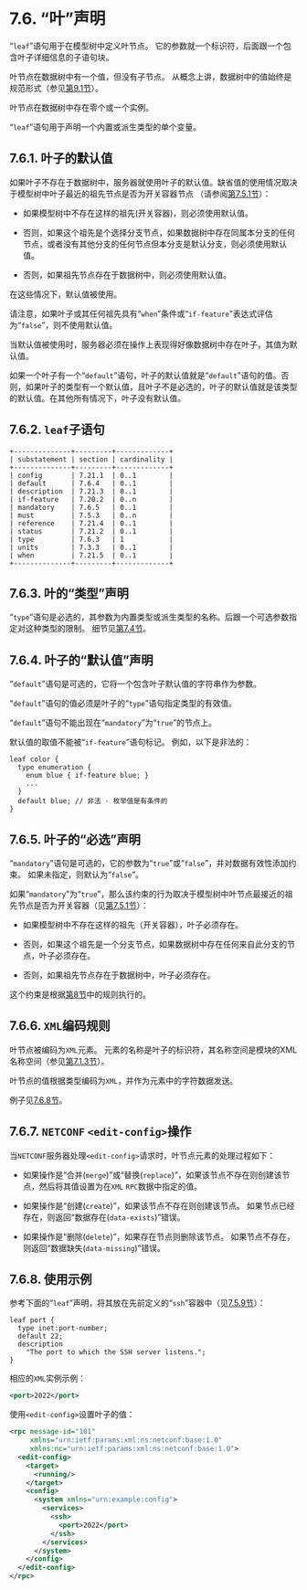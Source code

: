 # 7.6. “叶”声明

“`leaf`”语句用于在模型树中定义叶节点。 它的参数就一个标识符，后面跟一个包含叶子详细信息的子语句块。

叶节点在数据树中有一个值，但没有子节点。 从概念上讲，数据树中的值始终是规范形式（参见[第9.1节](../section-9/9.1.md)）。

叶节点在数据树中存在零个或一个实例。

“`leaf`”语句用于声明一个内置或派生类型的单个变量。

## 7.6.1. 叶子的默认值

如果叶子不存在于数据树中，服务器就使用叶子的默认值。缺省值的使用情况取决于模型树中叶子最近的祖先节点是否为开关容器节点 （请参阅[第7.5.1节](7.5.md#751-容器的存在)）：

- 如果模型树中不存在这样的祖先(开关容器)，则必须使用默认值。

- 否则，如果这个祖先是个选择分支节点，如果数据树中存在同属本分支的任何节点，或者没有其他分支的任何节点但本分支是默认分支，则必须使用默认值。

- 否则，如果祖先节点存在于数据树中，则必须使用默认值。

在这些情况下，默认值被使用。

请注意，如果叶子或其任何祖先具有“`when`”条件或“`if-feature`”表达式评估为“`false`”，则不使用默认值。

当默认值被使用时，服务器必须在操作上表现得好像数据树中存在叶子，其值为默认值。

如果一个叶子有一个“`default`”语句，叶子的默认值就是“`default`”语句的值。否则，如果叶子的类型有一个默认值，且叶子不是必选的，叶子的默认值就是该类型的默认值。在其他所有情况下，叶子没有默认值。

## 7.6.2.  `leaf`子语句

```
+--------------+---------+-------------+
| substatement | section | cardinality |
+--------------+---------+-------------+
| config       | 7.21.1  | 0..1        |
| default      | 7.6.4   | 0..1        |
| description  | 7.21.3  | 0..1        |
| if-feature   | 7.20.2  | 0..n        |
| mandatory    | 7.6.5   | 0..1        |
| must         | 7.5.3   | 0..n        |
| reference    | 7.21.4  | 0..1        |
| status       | 7.21.2  | 0..1        |
| type         | 7.6.3   | 1           |
| units        | 7.3.3   | 0..1        |
| when         | 7.21.5  | 0..1        |
+--------------+---------+-------------+
```

## 7.6.3. 叶的“类型”声明

“`type`”语句是必选的，其参数为内置类型或派生类型的名称。后跟一个可选参数指定对这种类型的限制。 细节见[第7.4节](7.4.md)。

## 7.6.4. 叶子的“默认值”声明

“`default`”语句是可选的，它将一个包含叶子默认值的字符串作为参数。

“`default`”语句的值必须是叶子的“`type`”语句指定类型的有效值。

“`default`”语句不能出现在“`mandatory`”为“`true`”的节点上。

默认值的取值不能被“`if-feature`”语句标记。 例如，以下是非法的：

```YANG
leaf color {
  type enumeration {
    enum blue { if-feature blue; }
    ...
  }
  default blue; // 非法 - 枚举值是有条件的
}
```

## 7.6.5. 叶子的“必选”声明

“`mandatory`”语句是可选的，它的参数为“`true`”或“`false`”，并对数据有效性添加约束。 如果未指定，则默认为“`false`”。

如果“`mandatory`”为“`true`”，那么该约束的行为取决于模型树中叶节点最接近的祖先节点是否为开关容器（见[第7.5.1节](7.5.md#751-容器的存在)）：

- 如果模型树中不存在这样的祖先（开关容器），叶子必须存在。

- 否则，如果这个祖先是一个分支节点，如果数据树中存在任何来自此分支的节点，叶子必须存在。

- 否则，如果祖先节点存在于数据树中，叶子必须存在。

这个约束是根据[第8节](../section-8/README.md)中的规则执行的。

## 7.6.6. `XML`编码规则

叶节点被编码为`XML`元素。 元素的名称是叶子的标识符，其名称空间是模块的XML名称空间（参见[第7.1.3节](7.1.md#713-namespace声明)）。

叶节点的值根据类型编码为`XML`，并作为元素中的字符数据发送。

例子见[7.6.8节](7.6.md#768-使用示例)。

## 7.6.7. `NETCONF` `<edit-config>`操作

当`NETCONF`服务器处理`<edit-config>`请求时，叶节点元素的处理过程如下：

- 如果操作是“合并(`merge`)”或“替换(`replace`)”，如果该节点不存在则创建该节点，然后将其值设置为在`XML` `RPC`数据中指定的值。

- 如果操作是“创建(`create`)”，如果该节点不存在则创建该节点。 如果节点已经存在，则返回“数据存在(`data-exists`)”错误。

- 如果操作是“删除(`delete`)”，如果存在节点则删除该节点。 如果节点不存在，则返回“数据缺失(`data-missing`)”错误。

## 7.6.8. 使用示例

参考下面的“`leaf`”声明，将其放在先前定义的“`ssh`”容器中（见[7.5.9节](7.5.md#759-使用示例)）：

```YANG
leaf port {
  type inet:port-number;
  default 22;
  description
    "The port to which the SSH server listens.";
}
```

相应的`XML`实例示例：

```xml
<port>2022</port>
```

使用`<edit-config>`设置叶子的值：

```xml
<rpc message-id="101"
     xmlns="urn:ietf:params:xml:ns:netconf:base:1.0"
     xmlns:nc="urn:ietf:params:xml:ns:netconf:base:1.0">
  <edit-config>
    <target>
      <running/>
    </target>
    <config>
      <system xmlns="urn:example:config">
        <services>
          <ssh>
            <port>2022</port>
          </ssh>
        </services>
      </system>
    </config>
  </edit-config>
</rpc>
```
